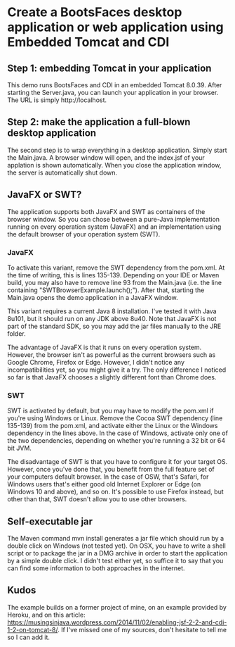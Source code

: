 # Create a BootsFaces desktop application or web application using Embedded Tomcat and CDI

## Step 1: embedding Tomcat in your application

This demo runs BootsFaces and CDI in an embedded Tomcat 8.0.39. After starting the Server.java, you can launch your application in your browser.
The URL is simply http://localhost.

## Step 2: make the application a full-blown desktop application

The second step is to wrap everything in a desktop application. Simply start the Main.java. A browser window
will open, and the index.jsf of your applation is shown automatically. When you close the application window,
the server is automatically shut down.

## JavaFX or SWT?
The application supports both JavaFX and SWT as containers of the browser window. So you can chose
between a pure-Java implementation running on every operation system (JavaFX) and an implementation
using the default browser of your operation system (SWT).

### JavaFX
To activate this variant, remove the SWT dependency from the pom.xml. At the time of writing,
this is lines 135-139. Depending on your IDE or Maven build, you may also have to remove line 93
from the Main.java (i.e. the line containing "SWTBrowserExample.launch();"). After that,
starting the Main.java opens the demo application in a JavaFX window.

This variant requires a current Java 8 installation. I've tested it with Java 8u101, but it should
run on any JDK above 8u40. Note that JavaFX is not part of the standard SDK, so you may add the jar
files manually to the JRE folder.

The advantage of JavaFX is that it runs on every operation system. However, the browser isn't as powerful
as the current browsers such as Google Chrome, Firefox or Edge. However, I didn't notice any incompatibilities
yet, so you might give it a try. The only difference I noticed so far is that JavaFX chooses a slightly
different font than Chrome does.

### SWT
SWT is activated by default, but you may have to modify the pom.xml if you're using Windows or Linux.
Remove the Cocoa SWT dependency (line 135-139) from the pom.xml, and activate either the Linux or the Windows dependency in the lines above. 
In the case of Windows, activate only one of the two dependencies, depending on whether you're running a 32 bit or 64 bit JVM.

The disadvantage of SWT is that you have to configure it for your target OS. However, once you've done that,
you benefit from the full feature set of your computers default browser. In the case of OSW, that's Safari, for Windows users
that's either good old Internet Explorer or Edge (on Windows 10 and above), and so on. It's possible to use Firefox
instead, but other than that, SWT doesn't allow you to use other browsers.

## Self-executable jar
The Maven command mvn install generates a jar file which should run by a double click on Windows (not tested yet).
On OSX, you have to write a shell script or to package the jar in a DMG archive in order to start the application by a simple double click. I didn't test either yet, so suffice it to say that you can find some information to both
approaches in the internet.

## Kudos
The example builds on a former project of mine, on an example provided by Heroku, and on this
article: https://musingsinjava.wordpress.com/2014/11/02/enabling-jsf-2-2-and-cdi-1-2-on-tomcat-8/. If
I've missed one of my sources, don't hesitate to tell me so I can add it.

